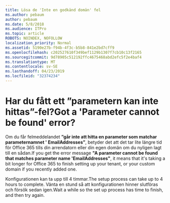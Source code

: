 ```yaml
---
title: Lösa de 'Inte en godkänd domän' fel
ms.author: pebaum
author: pebaum
ms.date: 5/8/2018
ms.audience: ITPro
ms.topic: article
ROBOTS: NOINDEX, NOFOLLOW
localization_priority: Normal
ms.assetid: 5190e27b-f94b-4f3c-b5b8-841e2bd7cff9
ms.openlocfilehash: c202527610f349bef1129b1307f7cb10c13f2165
ms.sourcegitcommit: 9d78905c512192ffc4675468abd2efc5f2e4baf4
ms.translationtype: MT
ms.contentlocale: sv-SE
ms.lasthandoff: 04/23/2019
ms.locfileid: "32374234"
---
```

# <a name="got-a-parameter-cannot-be-found-error"></a><span data-ttu-id="52a0e-102">Har du fått ett ”parametern kan inte hittas”-fel?</span><span class="sxs-lookup"><span data-stu-id="52a0e-102">Got a 'Parameter cannot be found' error?</span></span>

<span data-ttu-id="52a0e-103">Om du får felmeddelandet **”går inte att hitta en parameter som matchar parameternamnet ' EmailAddresses”**, betyder det att det tar lite längre tid för Office 365 tills din arrendatorn eller din egen domän om du nyligen lagt till en sådan.</span><span class="sxs-lookup"><span data-stu-id="52a0e-103">If you get the error message **"A parameter cannot be found that matches parameter name 'EmailAddresses"**, it means that it's taking a bit longer for Office 365 to finish setting up your tenant, or your custom domain if you recently added one.</span></span> 
  
<span data-ttu-id="52a0e-104">Konfigurationen kan ta upp till 4 timmar.</span><span class="sxs-lookup"><span data-stu-id="52a0e-104">The setup process can take up to 4 hours to complete.</span></span> <span data-ttu-id="52a0e-105">Vänta en stund så att konfigurationen hinner slutföras och försök sedan igen.</span><span class="sxs-lookup"><span data-stu-id="52a0e-105">Wait a while so the set up process has time to finish, and then try again.</span></span>
  

